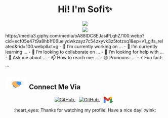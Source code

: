 <h1 align="center" >Hi! I'm Sofi✨</h1>

<div align="center">
    <img src="https://media.giphy.com/media/LMcB8XospGZO8UQq87/giphy.gif?cid=ecf05e47tj38nin4uo2qq72myuhgyoyxjuxi66kvfo73a1wm&ep=v1_gifs_related&rid=giphy.gif&ct=g" height="120px" />
</div>
<!--
**sofiaguero/sofiaguero** is a ✨ _special_ ✨ repository because its `README.md` (this file) appears on your GitHub profile.
-->
<div align="center">
    <img src="https://media3.giphy.com/media/oA88lDC8EJasiPLqhZ/100.webp?cid=ecf05e47t9a8hb1f06uelydwkzayz7c54zxyvk3z5totzxq1&ep=v1_gifs_related&rid=100.webp&ct=g" height="120px" />
</div>
https://media3.giphy.com/media/oA88lDC8EJasiPLqhZ/100.webp?cid=ecf05e47t9a8hb1f06uelydwkzayz7c54zxyvk3z5totzxq1&ep=v1_gifs_related&rid=100.webp&ct=g
- 🔭 I’m currently working on ...
- 🌱 I’m currently learning ...
- 👯 I’m looking to collaborate on ...
- 🤔 I’m looking for help with ...
- 💬 Ask me about ...
- 📫 How to reach me: ...
- 😄 Pronouns: ...
- ⚡ Fun fact: ...



## <img src='https://raw.githubusercontent.com/ashu-guo/ashu-guo/main/assets/handshake.gif' width="70px" height="40px"> Connect Me Via

<p align="center">
    <a href="www.linkedin.com/in/sofiaagüero3312" target="_blank">
    <img align="center" alt="GitHub" width="26px" src="https://upload.wikimedia.org/wikipedia/commons/thumb/a/ae/Github-desktop-logo-symbol.svg/1024px-Github-desktop-logo-symbol.svg.png" />
  </a> &nbsp;&nbsp;
  <a href="https://github.com/sofiaguero" target="_blank">
    <img align="center" alt="GitHub" width="26px" src="https://upload.wikimedia.org/wikipedia/commons/thumb/a/ae/Github-desktop-logo-symbol.svg/1024px-Github-desktop-logo-symbol.svg.png" />
  </a> &nbsp;&nbsp;

  <a href="sofiaguero3312@gmail.com" >
    <img align="center" alt=" Gmail" width="26px" src="https://raw.githubusercontent.com/ashu-guo/ashu-guo/master/assets/gmail.svg" />
  </a> &nbsp;&nbsp;
<p>


<div align="center">
  :heart_eyes: Thanks for watching my profile! Have a nice day! :wink: <br/>
</div>

